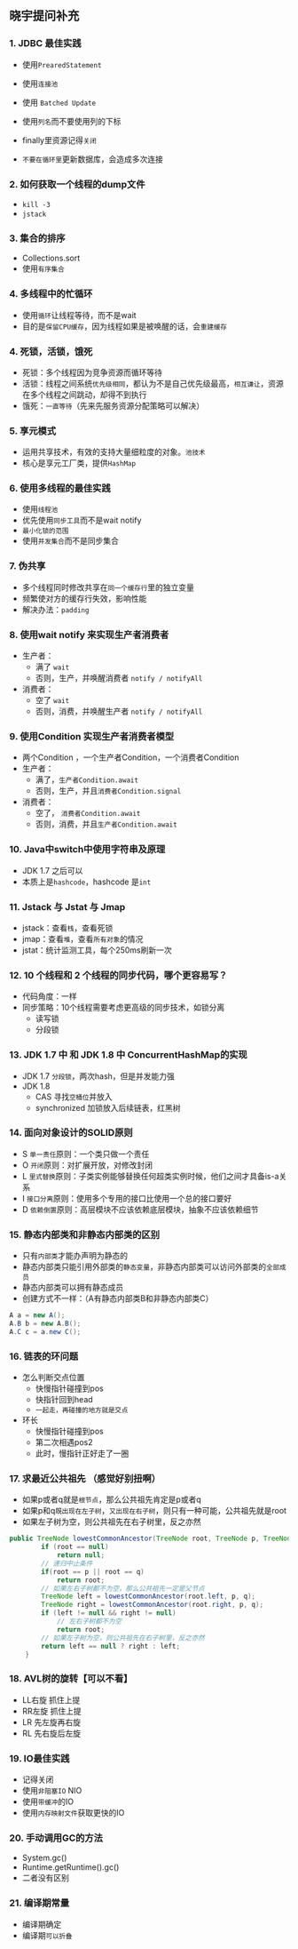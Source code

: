 ## 晓宇提问补充

### 1. JDBC 最佳实践

- 使用`PrearedStatement`

- 使用`连接池`
- 使用 `Batched Update`
- 使用`列名`而不要使用列的下标
- finally里资源记得`关闭`
- `不要在循环里`更新数据库，会造成多次连接

### 2. 如何获取一个线程的dump文件

- `kill -3`
- `jstack`

### 3. 集合的排序

- Collections.sort
- 使用`有序集合`

### 4. 多线程中的忙循环

- 使用`循环`让线程等待，而不是wait
- 目的是`保留CPU缓存`，因为线程如果是被唤醒的话，会`重建缓存`

### 4. 死锁，活锁，饿死

- 死锁：多个线程因为竞争资源而循环等待
- 活锁：线程之间系统`优先级相同`，都认为不是自己优先级最高，`相互谦让`，资源在多个线程之间跳动，却得不到执行
- 饿死：`一直等待`（先来先服务资源分配策略可以解决）

### 5. 享元模式

- 运用共享技术，有效的支持大量细粒度的对象。`池技术`
- 核心是享元工厂类，提供`HashMap`

### 6. 使用多线程的最佳实践

- 使用`线程池`
- 优先使用`同步工具`而不是wait notify
- `最小化锁的范围`
- 使用`并发集合`而不是同步集合

### 7. 伪共享

- 多个线程同时修改共享在`同一个缓存行`里的独立变量
- 频繁使对方的缓存行失效，影响性能
- 解决办法：`padding`

### 8. 使用wait notify 来实现生产者消费者

- 生产者：
  - 满了 `wait`
  - 否则，生产，并唤醒消费者 `notify / notifyAll`
- 消费者：
  - 空了 `wait`
  - 否则，消费，并唤醒生产者 `notify / notifyAll`

### 9. 使用Condition 实现生产者消费者模型

- 两个Condition ，一个生产者Condition，一个消费者Condition
- 生产者：
  - 满了，`生产者Condition.await`
  - 否则，生产，并且`消费者Condition.signal`
- 消费者：
  - 空了， `消费者Condition.await`
  - 否则，消费，并且`生产者Condition.await`

### 10. Java中switch中使用字符串及原理

- JDK 1.7 之后可以
- 本质上是`hashcode`，hashcode 是`int`

### 11. Jstack 与 Jstat 与 Jmap

- jstack：查看`栈`，查看死锁
- jmap：查看`堆`，查看`所有对象`的情况
- jstat：统计监测工具，每个250ms刷新一次

### 12. 10 个线程和 2 个线程的同步代码，哪个更容易写？

- 代码角度：一样
- 同步策略：10个线程需要考虑更高级的同步技术，如锁分离
  - 读写锁
  - 分段锁

### 13. JDK 1.7 中 和 JDK 1.8 中 ConcurrentHashMap的实现

-  JDK 1.7 `分段锁`，两次hash，但是并发能力强
- JDK 1.8 
  - CAS 寻找`空桶位`并放入
  - synchronized 加锁放入后续链表，红黑树

### 14. 面向对象设计的SOLID原则

- S `单一责任`原则：一个类只做一个责任
- O `开闭`原则：对扩展开放，对修改封闭
- L `里式替换`原则：子类实例能够替换任何超类实例时候，他们之间才具备is-a关系
- I  `接口分离`原则：使用多个专用的接口比使用一个总的接口要好
- D `依赖倒置`原则：高层模块不应该依赖底层模块，抽象不应该依赖细节

### 15. 静态内部类和非静态内部类的区别

- 只有`内部类`才能办声明为静态的
- 静态内部类只能引用外部类的`静态变量`，非静态内部类可以访问外部类的`全部成员`
- 静态内部类可以拥有静态成员
- 创建方式不一样：（A有静态内部类B和非静态内部类C）

```java
A a = new A();
A.B b = new A.B();
A.C c = a.new C();
```

### 16. 链表的环问题

- 怎么判断交点位置
  - 快慢指针碰撞到pos
  - 快指针回到head
  - `一起走，再碰撞的地方就是交点`
- 环长
  - 快慢指针碰撞到pos
  - 第二次相遇pos2
  - 此时，慢指针正好走了一圈

### 17. 求最近公共祖先 （感觉好别扭啊）

- 如果p或者q就是`根节点`，那么公共祖先肯定是p或者q
- 如果p和q`既出现在左子树`，`又出现在右子树`，则只有一种可能，公共祖先就是root
- 如果左子树为空，则公共祖先在右子树里，反之亦然

```java
public TreeNode lowestCommonAncestor(TreeNode root, TreeNode p, TreeNode q) {
        if (root == null)
            return null;
        // 递归中止条件
        if(root == p || root == q)
            return root;
        // 如果左右子树都不为空，那么公共祖先一定是父节点
        TreeNode left = lowestCommonAncestor(root.left, p, q);
        TreeNode right = lowestCommonAncestor(root.right, p, q);
        if (left != null && right != null)
            // 左右子树都不为空
            return root;
        // 如果左子树为空，则公共祖先在右子树里，反之亦然
        return left == null ? right : left;
    }
```

### 18. AVL树的旋转【可以不看】

- LL右旋  抓住上提
- RR左旋 抓住上提
- LR 先左旋再右旋
- RL 先右旋后左旋

### 19. IO最佳实践

- 记得关闭
- 使用`非阻塞IO`  NIO
- 使用`带缓冲`的IO
- 使用`内存映射文件`获取更快的IO

### 20. 手动调用GC的方法

- System.gc()
- Runtime.getRuntime().gc()
- 二者没有区别

### 21. 编译期常量

- 编译期确定
- 编译期`可以折叠`